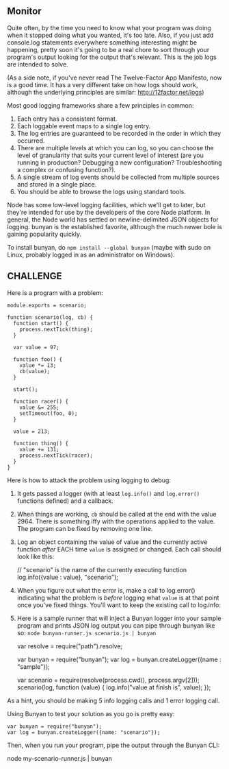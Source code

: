 ## Monitor

Quite often, by the time you need to know what your program was doing
when it stopped doing what you wanted, it's too late. Also, if you
just add console.log statements everywhere something interesting
might be happening, pretty soon it's going to be a real chore to sort
through your program's output looking for the output that's relevant.
This is the job logs are intended to solve.

   (As a side note, if you've never read The Twelve-Factor App
    Manifesto, now is a good time. It has a very different take on
    how logs should work, although the underlying principles are
    similar: http://12factor.net/logs)

Most good logging frameworks share a few principles in common:

1. Each entry has a consistent format.
2. Each loggable event maps to a single log entry.
3. The log entries are guaranteed to be recorded in the order in which
   they occurred.
4. There are multiple levels at which you can log, so you can choose
   the level of granularity that suits your current level of interest
   (are you running in production? Debugging a new configuration?
   Troubleshooting a complex or confusing function?).
5. A single stream of log events should be collected from multiple
   sources and stored in a single place.
6. You should be able to browse the logs using standard tools.

Node has some low-level logging facilities, which we'll get to later,
but they're intended for use by the developers of the core Node
platform. In general, the Node world has settled on newline-delimited
JSON objects for logging. bunyan is the established favorite, although
the much newer bole is gaining popularity quickly.

To install bunyan, do `npm install --global bunyan` (maybe with sudo on
Linux, probably logged in as an administrator on Windows).

## CHALLENGE

Here is a program with a problem:

    module.exports = scenario;

    function scenario(log, cb) {
      function start() {
        process.nextTick(thing);
      }

      var value = 97;

      function foo() {
        value *= 13;
        cb(value);
      }

      start();

      function racer() {
        value &= 255;
        setTimeout(foo, 0);
      }

      value = 213;

      function thing() {
        value += 131;
        process.nextTick(racer);
      }
    }

Here is how to attack the problem using logging to debug:

1. It gets passed a logger (with at least `log.info()` and
   `log.error()` functions defined) and a callback.

2. When things are working, `cb` should be called at the end with
   the value 2964. There is something iffy with the operations
   applied to the value. The program can be fixed by removing one
   line.

3. Log an object containing the value of value and the currently
   active function *after* EACH time `value` is assigned or changed.
   Each call should look like this:

   // "scenario" is the name of the currently executing function
   log.info({value : value}, "scenario");

4. When you figure out what the error is, make a call to
   log.error() indicating what the problem is *before* logging
   what `value` is at that point once you've fixed things. You'll
   want to keep the existing call to log.info:

5. Here is a sample runner that will inject a Bunyan logger into your
   sample program and prints JSON log output you can pipe through bunyan
   like so: `node bunyan-runner.js scenario.js | bunyan`

    var resolve = require("path").resolve;

    var bunyan = require("bunyan");
    var log = bunyan.createLogger({name : "sample"});

    var scenario = require(resolve(process.cwd(), process.argv[2]));
    scenario(log, function (value) {
      log.info("value at finish is", value);
    });

As a hint, you should be making 5 info logging calls and 1 error logging
call.

Using Bunyan to test your solution as you go is pretty easy:

    var bunyan = require("bunyan");
    var log = bunyan.createLogger({name: "scenario"});

Then, when you run your program, pipe the output through the Bunyan CLI:

node my-scenario-runner.js | bunyan
